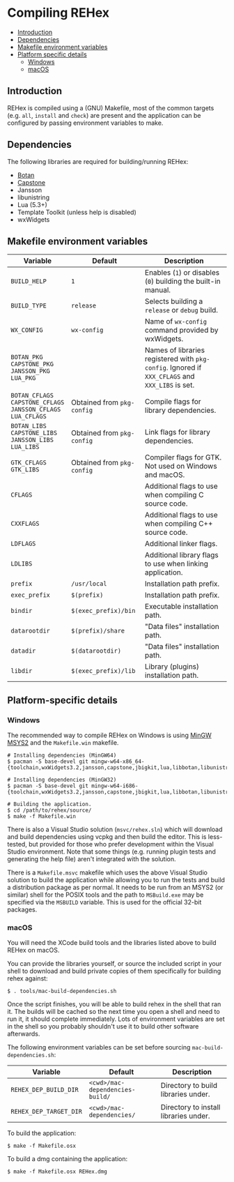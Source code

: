 # Compiling REHex

 - [Introduction](#introduction)
 - [Dependencies](#dependencies)
 - [Makefile environment variables](#makefile-environment-variables)
 - [Platform specific details](#platform-specific-details)
   - [Windows](#windows)
   - [macOS](#macos)

## Introduction

REHex is compiled using a (GNU) Makefile, most of the common targets (e.g. `all`, `install` and `check`) are present and the application can be configured by passing environment variables to make.

## Dependencies

The following libraries are required for building/running REHex:

 - [Botan](https://botan.randombit.net/)
 - [Capstone](https://www.capstone-engine.org/)
 - Jansson
 - libunistring
 - Lua (5.3+)
 - Template Toolkit (unless help is disabled)
 - wxWidgets

## Makefile environment variables

| Variable      | Default      | Description                                                   |
|---------------|--------------|---------------------------------------------------------------|
| `BUILD_HELP`  | `1`          | Enables (`1`) or disables (`0`) building the built-in manual. |
| `BUILD_TYPE`  | `release`    | Selects building a `release` or `debug` build.                |
| `WX_CONFIG`   | `wx-config`  | Name of `wx-config` command provided by wxWidgets.            |
| `BOTAN_PKG`<br>`CAPSTONE_PKG`<br>`JANSSON_PKG`<br>`LUA_PKG` | | Names of libraries registered with `pkg-config`. Ignored if `XXX_CFLAGS` and `XXX_LIBS` is set. |
| `BOTAN_CFLAGS`<br>`CAPSTONE_CFLAGS`<br>`JANSSON_CFLAGS`<br>`LUA_CFLAGS` | Obtained from `pkg-config` | Compile flags for library dependencies. |
| `BOTAN_LIBS`<br>`CAPSTONE_LIBS`<br>`JANSSON_LIBS`<br>`LUA_LIBS` | Obtained from `pkg-config` | Link flags for library dependencies. |
| `GTK_CFLAGS`<br>`GTK_LIBS` | Obtained from `pkg-config` | Compiler flags for GTK. Not used on Windows and macOS. |
| `CFLAGS`       |                       | Additional flags to use when compiling C source code.      |
| `CXXFLAGS`     |                       | Additional flags to use when compiling C++ source code.    |
| `LDFLAGS`      |                       | Additional linker flags.                                   |
| `LDLIBS`       |                       | Additional library flags to use when linking application.  |
| `prefix`       | `/usr/local`          | Installation path prefix.                                  |
| `exec_prefix`  | `$(prefix)`           | Installation path prefix.                                  |
| `bindir`       | `$(exec_prefix)/bin`  | Executable installation path.                              |
| `datarootdir`  | `$(prefix)/share`     | "Data files" installation path.                            |
| `datadir`      | `$(datarootdir)`      | "Data files" installation path.                            |
| `libdir`       | `$(exec_prefix)/lib`  | Library (plugins) installation path.                       |

## Platform-specific details

### Windows

The recommended way to compile REHex on Windows is using [MinGW MSYS2](https://www.msys2.org/) and the `Makefile.win` makefile.

    # Installing dependencies (MinGW64)
    $ pacman -S base-devel git mingw-w64-x86_64-{toolchain,wxWidgets3.2,jansson,capstone,jbigkit,lua,libbotan,libunistring}

    # Installing dependencies (MinGW32)
    $ pacman -S base-devel git mingw-w64-i686-{toolchain,wxWidgets3.2,jansson,capstone,jbigkit,lua,libbotan,libunistring}

    # Building the application.
    $ cd /path/to/rehex/source/
    $ make -f Makefile.win

There is also a Visual Studio solution (`msvc/rehex.sln`) which will download and build dependencies using vcpkg and then build the editor. This is less-tested, but provided for those who prefer development within the Visual Studio environment. Note that some things (e.g. running plugin tests and generating the help file) aren't integrated with the solution.

There is a `Makefile.msvc` makefile which uses the above Visual Studio solution to build the application while allowing you to run the tests and build a distribution package as per normal. It needs to be run from an MSYS2 (or similar) shell for the POSIX tools and the path to `MSBuild.exe` may be specified via the `MSBUILD` variable. This is used for the official 32-bit packages.

### macOS

You will need the XCode build tools and the libraries listed above to build REHex on macOS.

You can provide the libraries yourself, or source the included script in your shell to download and build private copies of them specifically for building rehex against:

    $ . tools/mac-build-dependencies.sh

Once the script finishes, you will be able to build rehex in the shell that ran it. The builds will be cached so the next time you open a shell and need to run it, it should complete immediately. Lots of environment variables are set in the shell so you probably shouldn't use it to build other software afterwards.

The following environment variables can be set before sourcing `mac-build-dependencies.sh`:

| Variable                | Default                          | Description                           |
|-------------------------|----------------------------------|---------------------------------------|
| `REHEX_DEP_BUILD_DIR`   | `<cwd>/mac-dependencies-build/`  | Directory to build libraries under.   |
| `REHEX_DEP_TARGET_DIR`  | `<cwd>/mac-dependencies/`        | Directory to install libraries under. |

To build the application:

    $ make -f Makefile.osx

To build a dmg containing the application:

    $ make -f Makefile.osx REHex.dmg
